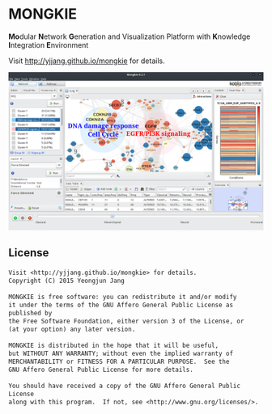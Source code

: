 MONGKIE
=======

**Mo**dular **N**etwork **G**eneration and Visualization Platform with **K**nowledge **I**ntegration **E**nvironment

Visit <http://yjjang.github.io/mongkie> for details.

<img src="https://raw.githubusercontent.com/yjjang/mongkie/master/docs/images/F1A.png" width="800">

License
-------

    Visit <http://yjjang.github.io/mongkie> for details.
    Copyright (C) 2015 Yeongjun Jang
    
    MONGKIE is free software: you can redistribute it and/or modify
    it under the terms of the GNU Affero General Public License as published by
    the Free Software Foundation, either version 3 of the License, or
    (at your option) any later version.
    
    MONGKIE is distributed in the hope that it will be useful,
    but WITHOUT ANY WARRANTY; without even the implied warranty of
    MERCHANTABILITY or FITNESS FOR A PARTICULAR PURPOSE.  See the
    GNU Affero General Public License for more details.
    
    You should have received a copy of the GNU Affero General Public License
    along with this program.  If not, see <http://www.gnu.org/licenses/>.
